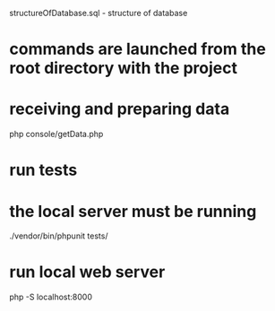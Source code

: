 structureOfDatabase.sql - structure of database

# commands are launched from the root directory with the project
# receiving and preparing data
php console/getData.php

# run tests
# the local server must be running
./vendor/bin/phpunit tests/

# run local web server
php -S localhost:8000
